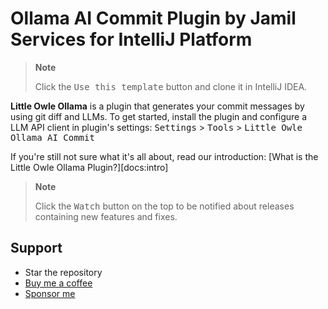 # Ollama AI Commit Plugin by Jamil Services for IntelliJ Platform

> **Note**
> 
> Click the <kbd>Use this template</kbd> button and clone it in IntelliJ IDEA.

<!-- Plugin description -->
**Little Owle Ollama** is a plugin that generates your commit messages by using git diff and LLMs. To get started, install the
plugin and configure a LLM API client in plugin's settings: <kbd>Settings</kbd> > <kbd>Tools</kbd> > <kbd>Little Owle Ollama AI Commit</kbd>

<!-- Plugin description end -->

If you're still not sure what it's all about, read our introduction: [What is the Little Owle Ollama Plugin?][docs:intro]

> **Note**
> 
> Click the <kbd>Watch</kbd> button on the top to be notified about releases containing new features and fixes.

## Support

* Star the repository
* [Buy me a coffee](https://buymeacoffee.com/jamilservices)
* [Sponsor me](https://github.com/sponsors/jamilservicos)